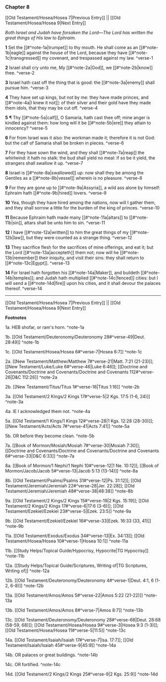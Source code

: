 ### Chapter 8

[[Old Testament/Hosea/Hosea 7|Previous Entry]]  ||  [[Old Testament/Hosea/Hosea 9|Next Entry]]

*Both Israel and Judah have forsaken the Lord—The Lord has written the great things of His law to Ephraim.*

**1**  Set the [[#^note-1a|trumpet]] to thy mouth. He shall come as an [[#^note-1b|eagle]] against the house of the Lord, because they have [[#^note-1c|transgressed]] my covenant, and trespassed against my law. ^verse-1

**2**  Israel shall cry unto me, My [[#^note-2a|God]], we [[#^note-2b|know]] thee. ^verse-2

**3**  Israel hath cast off the thing that is good: the [[#^note-3a|enemy]] shall pursue him. ^verse-3

**4**  They have set up kings, but not by me: they have made princes, and [[#^note-4a|I knew it not]]: of their silver and their gold have they made them idols, that they may be cut off. ^verse-4

**5**  ¶ Thy [[#^note-5a|calf]], O Samaria, hath cast thee off; mine anger is kindled against them: how long will it be [[#^note-5b|ere]] they attain to innocency? ^verse-5

**6**  For from Israel was it also: the workman made it; therefore it is not God: but the calf of Samaria shall be broken in pieces. ^verse-6

**7**  For they have sown the wind, and they shall [[#^note-7a|reap]] the whirlwind: it hath no stalk: the bud shall yield no meal: if so be it yield, the strangers shall swallow it up. ^verse-7

**8**  Israel is [[#^note-8a|swallowed]] up: now shall they be among the Gentiles as a [[#^note-8b|vessel]] wherein is no pleasure. ^verse-8

**9**  For they are gone up to [[#^note-9a|Assyria]], a wild ass alone by himself: Ephraim hath [[#^note-9b|hired]] lovers. ^verse-9

**10**  Yea, though they have hired among the nations, now will I gather them, and they shall sorrow a little for the burden of the king of princes. ^verse-10

**11**  Because Ephraim hath made many [[#^note-11a|altars]] to [[#^note-11b|sin]], altars shall be unto him to sin. ^verse-11

**12**  I have [[#^note-12a|written]] to him the great things of my [[#^note-12b|law]], but they were counted as a strange thing. ^verse-12

**13**  They sacrifice flesh for the sacrifices of mine offerings, and eat it; but the Lord [[#^note-13a|accepteth]] them not; now will he [[#^note-13b|remember]] their iniquity, and visit their sins: they shall return to [[#^note-13c|Egypt]]. ^verse-13

**14**  For Israel hath forgotten his [[#^note-14a|Maker]], and buildeth [[#^note-14b|temples]]; and Judah hath multiplied [[#^note-14c|fenced]] cities: but I will send a [[#^note-14d|fire]] upon his cities, and it shall devour the palaces thereof. ^verse-14


---
[[Old Testament/Hosea/Hosea 7|Previous Entry]]  ||  [[Old Testament/Hosea/Hosea 9|Next Entry]]


**Footnotes**


1a. HEB shofar, or ram's horn. ^note-1a

1b. [[Old Testament/Deuteronomy/Deuteronomy 28#^verse-49|Deut. 28:49]] ^note-1b

1c. [[Old Testament/Hosea/Hosea 6#^verse-7|Hosea 6:7]] ^note-1c

2a. [[New Testament/Matthew/Matthew 7#^verse-21|Matt. 7:21 (21-23)]]; [[New Testament/Luke/Luke 6#^verse-46|Luke 6:46]]; [[Doctrine and Covenants/Doctrine and Covenants/Doctrine and Covenants 112#^verse-26|D&C 112:26]] ^note-2a

2b. [[New Testament/Titus/Titus 1#^verse-16|Titus 1:16]] ^note-2b

3a. [[Old Testament/2 Kings/2 Kings 17#^verse-5|2 Kgs. 17:5 (1-6, 24)]] ^note-3a

4a. IE I acknowledged them not. ^note-4a

5a. [[Old Testament/1 Kings/1 Kings 12#^verse-28|1 Kgs. 12:28 (28-30)]]; [[New Testament/Acts/Acts 7#^verse-41|Acts 7:41]] ^note-5a

5b. OR before they become clean. ^note-5b

7a. [[Book of Mormon/Mosiah/Mosiah 7#^verse-30|Mosiah 7:30]]; [[Doctrine and Covenants/Doctrine and Covenants/Doctrine and Covenants 6#^verse-33|D&C 6:33]] ^note-7a

8a. [[Book of Mormon/1 Nephi/1 Nephi 10#^verse-12|1 Ne. 10:12]]; [[Book of Mormon/Jacob/Jacob 5#^verse-13|Jacob 5:13 (13-14)]] ^note-8a

8b. [[Old Testament/Psalms/Psalms 31#^verse-12|Ps. 31:12]]; [[Old Testament/Jeremiah/Jeremiah 22#^verse-28|Jer. 22:28]]; [[Old Testament/Jeremiah/Jeremiah 48#^verse-38|48:38]] ^note-8b

9a. [[Old Testament/2 Kings/2 Kings 15#^verse-19|2 Kgs. 15:19]]; [[Old Testament/2 Kings/2 Kings 17#^verse-6|17:6 (3-6)]]; [[Old Testament/Ezekiel/Ezekiel 23#^verse-5|Ezek. 23:5]] ^note-9a

9b. [[Old Testament/Ezekiel/Ezekiel 16#^verse-33|Ezek. 16:33 (33, 41)]] ^note-9b

11a. [[Old Testament/Exodus/Exodus 34#^verse-13|Ex. 34:13]]; [[Old Testament/Hosea/Hosea 10#^verse-1|Hosea 10:1]] ^note-11a

11b. [[Study Helps/Topical Guide/Hypocrisy, Hypocrite|TG Hypocrisy]] ^note-11b

12a. [[Study Helps/Topical Guide/Scriptures, Writing of|TG Scriptures, Writing of]] ^note-12a

12b. [[Old Testament/Deuteronomy/Deuteronomy 4#^verse-1|Deut. 4:1, 6 (1-2, 6-8)]] ^note-12b

13a. [[Old Testament/Amos/Amos 5#^verse-22|Amos 5:22 (21-22)]] ^note-13a

13b. [[Old Testament/Amos/Amos 8#^verse-7|Amos 8:7]] ^note-13b

13c. [[Old Testament/Deuteronomy/Deuteronomy 28#^verse-68|Deut. 28:68 (58-59, 68)]]; [[Old Testament/Hosea/Hosea 9#^verse-3|Hosea 9:3 (1-3)]]; [[Old Testament/Hosea/Hosea 11#^verse-5|11:5]] ^note-13c

14a. [[Old Testament/Isaiah/Isaiah 17#^verse-7|Isa. 17:7]]; [[Old Testament/Isaiah/Isaiah 45#^verse-9|45:9]] ^note-14a

14b. OR palaces or great buildings. ^note-14b

14c. OR fortified. ^note-14c

14d. [[Old Testament/2 Kings/2 Kings 25#^verse-9|2 Kgs. 25:9]] ^note-14d